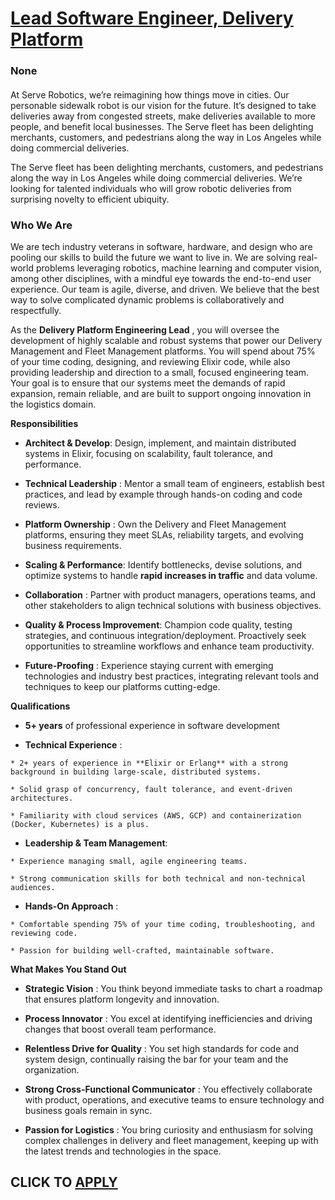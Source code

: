# [Lead Software Engineer, Delivery Platform](https://www.remotewlb.com/apply/lead-software-engineer-delivery-platform)  
### None  
####  

At Serve Robotics, we’re reimagining how things move in cities. Our personable sidewalk robot is our vision for the future. It’s designed to take deliveries away from congested streets, make deliveries available to more people, and benefit local businesses. The Serve fleet has been delighting merchants, customers, and pedestrians along the way in Los Angeles while doing commercial deliveries.

The Serve fleet has been delighting merchants, customers, and pedestrians along the way in Los Angeles while doing commercial deliveries. We’re looking for talented individuals who will grow robotic deliveries from surprising novelty to efficient ubiquity.

###  **Who We Are**

We are tech industry veterans in software, hardware, and design who are pooling our skills to build the future we want to live in. We are solving real-world problems leveraging robotics, machine learning and computer vision, among other disciplines, with a mindful eye towards the end-to-end user experience. Our team is agile, diverse, and driven. We believe that the best way to solve complicated dynamic problems is collaboratively and respectfully.

As the **Delivery Platform Engineering Lead** , you will oversee the development of highly scalable and robust systems that power our Delivery Management and Fleet Management platforms. You will spend about 75% of your time coding, designing, and reviewing Elixir code, while also providing leadership and direction to a small, focused engineering team. Your goal is to ensure that our systems meet the demands of rapid expansion, remain reliable, and are built to support ongoing innovation in the logistics domain.

 **Responsibilities**

  *  **Architect & Develop**: Design, implement, and maintain distributed systems in Elixir, focusing on scalability, fault tolerance, and performance.

  *  **Technical Leadership** : Mentor a small team of engineers, establish best practices, and lead by example through hands-on coding and code reviews.

  *  **Platform Ownership** : Own the Delivery and Fleet Management platforms, ensuring they meet SLAs, reliability targets, and evolving business requirements.

  *  **Scaling & Performance**: Identify bottlenecks, devise solutions, and optimize systems to handle **rapid increases in traffic** and data volume.

  *  **Collaboration** : Partner with product managers, operations teams, and other stakeholders to align technical solutions with business objectives.

  *  **Quality & Process Improvement**: Champion code quality, testing strategies, and continuous integration/deployment. Proactively seek opportunities to streamline workflows and enhance team productivity.

  *  **Future-Proofing** : Experience staying current with emerging technologies and industry best practices, integrating relevant tools and techniques to keep our platforms cutting-edge.

 **Qualifications**

  *  **5+ years** of professional experience in software development

  *  **Technical Experience** :

    * 2+ years of experience in **Elixir or Erlang** with a strong background in building large-scale, distributed systems.

    * Solid grasp of concurrency, fault tolerance, and event-driven architectures.

    * Familiarity with cloud services (AWS, GCP) and containerization (Docker, Kubernetes) is a plus.

  *  **Leadership & Team Management**:

    * Experience managing small, agile engineering teams.

    * Strong communication skills for both technical and non-technical audiences.

  *  **Hands-On Approach** :

    * Comfortable spending 75% of your time coding, troubleshooting, and reviewing code.

    * Passion for building well-crafted, maintainable software.

 **What Makes You Stand Out**

  *  **Strategic Vision** : You think beyond immediate tasks to chart a roadmap that ensures platform longevity and innovation.

  *  **Process Innovator** : You excel at identifying inefficiencies and driving changes that boost overall team performance.

  *  **Relentless Drive for Quality** : You set high standards for code and system design, continually raising the bar for your team and the organization.

  *  **Strong Cross-Functional Communicator** : You effectively collaborate with product, operations, and executive teams to ensure technology and business goals remain in sync.

  *  **Passion for Logistics** : You bring curiosity and enthusiasm for solving complex challenges in delivery and fleet management, keeping up with the latest trends and technologies in the space.

  
## CLICK TO [APPLY](https://www.remotewlb.com/apply/lead-software-engineer-delivery-platform)

